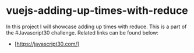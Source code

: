 # vuejs-adding-up-times-with-reduce

In this project I will showcase adding up times
with reduce. This is a part of the #Javascript30
challenge. Related links can be found below:

- [https://javascript30.com/]

